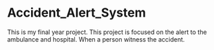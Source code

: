 # Accident_Alert_System
This is my final year project. This project is focused on the alert to the ambulance and hospital. When a person witness the accident.
